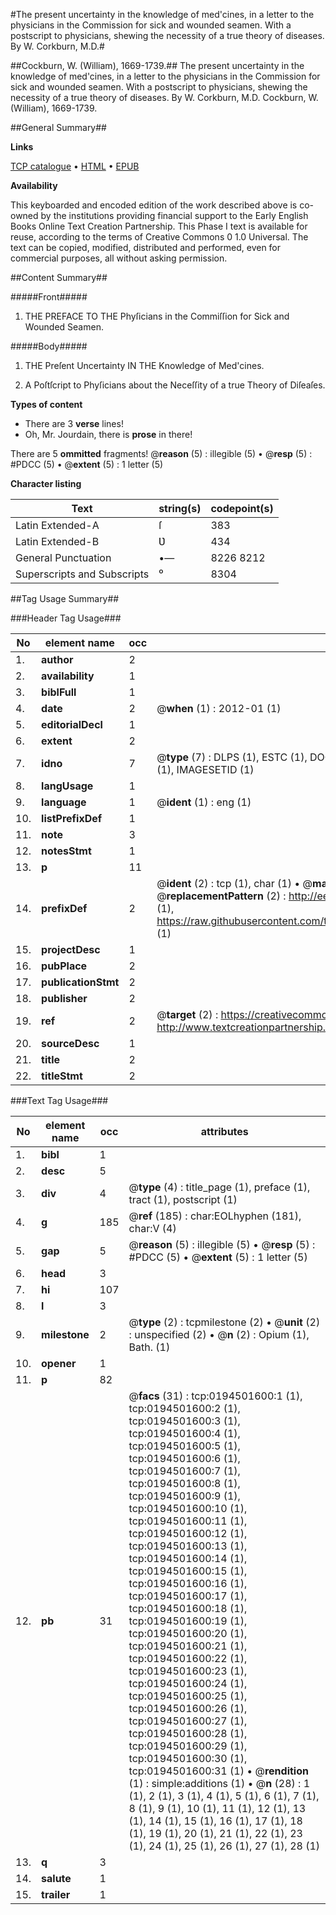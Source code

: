 #The present uncertainty in the knowledge of med'cines, in a letter to the physicians in the Commission for sick and wounded seamen. With a postscript to physicians, shewing the necessity of a true theory of diseases. By W. Corkburn, M.D.#

##Cockburn, W. (William), 1669-1739.##
The present uncertainty in the knowledge of med'cines, in a letter to the physicians in the Commission for sick and wounded seamen. With a postscript to physicians, shewing the necessity of a true theory of diseases. By W. Corkburn, M.D.
Cockburn, W. (William), 1669-1739.

##General Summary##

**Links**

[TCP catalogue](http://www.ota.ox.ac.uk/tcp/)  • 
[HTML](http://tei.it.ox.ac.uk/tcp/Texts-HTML/free/004/004831947.html)  • 
[EPUB](http://tei.it.ox.ac.uk/tcp/Texts-EPUB/free/004/004831947.epub)

**Availability**

This keyboarded and encoded edition of the
	       work described above is co-owned by the institutions
	       providing financial support to the Early English Books
	       Online Text Creation Partnership. This Phase I text is
	       available for reuse, according to the terms of Creative
	       Commons 0 1.0 Universal. The text can be copied,
	       modified, distributed and performed, even for
	       commercial purposes, all without asking permission.


##Content Summary##

#####Front#####

1. THE PREFACE TO THE Phyſicians in the Commiſſion for Sick and Wounded Seamen.

#####Body#####

1. THE Preſent Uncertainty IN THE Knowledge of Med'cines.

1. A Poſtſcript to Phyſicians about the Neceſſity of a true Theory of Diſeaſes.

**Types of content**

  * There are 3 **verse** lines!
  * Oh, Mr. Jourdain, there is **prose** in there!

There are 5 **ommitted** fragments! 
 @__reason__ (5) : illegible (5)  •  @__resp__ (5) : #PDCC (5)  •  @__extent__ (5) : 1 letter (5)

**Character listing**


|Text|string(s)|codepoint(s)|
|---|---|---|
|Latin Extended-A|ſ|383|
|Latin Extended-B|Ʋ|434|
|General Punctuation|•—|8226 8212|
|Superscripts             and Subscripts|⁰|8304|

##Tag Usage Summary##

###Header Tag Usage###

|No|element name|occ|attributes|
|---|---|---|---|
|1.|__author__|2||
|2.|__availability__|1||
|3.|__biblFull__|1||
|4.|__date__|2| @__when__ (1) : 2012-01 (1)|
|5.|__editorialDecl__|1||
|6.|__extent__|2||
|7.|__idno__|7| @__type__ (7) : DLPS (1), ESTC (1), DOCNO (1), TCP (1), GALEDOCNO (1), CONTENTSET (1), IMAGESETID (1)|
|8.|__langUsage__|1||
|9.|__language__|1| @__ident__ (1) : eng (1)|
|10.|__listPrefixDef__|1||
|11.|__note__|3||
|12.|__notesStmt__|1||
|13.|__p__|11||
|14.|__prefixDef__|2| @__ident__ (2) : tcp (1), char (1)  •  @__matchPattern__ (2) : ([0-9\-]+):([0-9IVX]+) (1), (.+) (1)  •  @__replacementPattern__ (2) : http://eebo.chadwyck.com/downloadtiff?vid=$1&page=$2 (1), https://raw.githubusercontent.com/textcreationpartnership/Texts/master/tcpchars.xml#$1 (1)|
|15.|__projectDesc__|1||
|16.|__pubPlace__|2||
|17.|__publicationStmt__|2||
|18.|__publisher__|2||
|19.|__ref__|2| @__target__ (2) : https://creativecommons.org/publicdomain/zero/1.0/ (1), http://www.textcreationpartnership.org/docs/. (1)|
|20.|__sourceDesc__|1||
|21.|__title__|2||
|22.|__titleStmt__|2||


###Text Tag Usage###

|No|element name|occ|attributes|
|---|---|---|---|
|1.|__bibl__|1||
|2.|__desc__|5||
|3.|__div__|4| @__type__ (4) : title_page (1), preface (1), tract (1), postscript (1)|
|4.|__g__|185| @__ref__ (185) : char:EOLhyphen (181), char:V (4)|
|5.|__gap__|5| @__reason__ (5) : illegible (5)  •  @__resp__ (5) : #PDCC (5)  •  @__extent__ (5) : 1 letter (5)|
|6.|__head__|3||
|7.|__hi__|107||
|8.|__l__|3||
|9.|__milestone__|2| @__type__ (2) : tcpmilestone (2)  •  @__unit__ (2) : unspecified (2)  •  @__n__ (2) : Opium (1), Bath. (1)|
|10.|__opener__|1||
|11.|__p__|82||
|12.|__pb__|31| @__facs__ (31) : tcp:0194501600:1 (1), tcp:0194501600:2 (1), tcp:0194501600:3 (1), tcp:0194501600:4 (1), tcp:0194501600:5 (1), tcp:0194501600:6 (1), tcp:0194501600:7 (1), tcp:0194501600:8 (1), tcp:0194501600:9 (1), tcp:0194501600:10 (1), tcp:0194501600:11 (1), tcp:0194501600:12 (1), tcp:0194501600:13 (1), tcp:0194501600:14 (1), tcp:0194501600:15 (1), tcp:0194501600:16 (1), tcp:0194501600:17 (1), tcp:0194501600:18 (1), tcp:0194501600:19 (1), tcp:0194501600:20 (1), tcp:0194501600:21 (1), tcp:0194501600:22 (1), tcp:0194501600:23 (1), tcp:0194501600:24 (1), tcp:0194501600:25 (1), tcp:0194501600:26 (1), tcp:0194501600:27 (1), tcp:0194501600:28 (1), tcp:0194501600:29 (1), tcp:0194501600:30 (1), tcp:0194501600:31 (1)  •  @__rendition__ (1) : simple:additions (1)  •  @__n__ (28) : 1 (1), 2 (1), 3 (1), 4 (1), 5 (1), 6 (1), 7 (1), 8 (1), 9 (1), 10 (1), 11 (1), 12 (1), 13 (1), 14 (1), 15 (1), 16 (1), 17 (1), 18 (1), 19 (1), 20 (1), 21 (1), 22 (1), 23 (1), 24 (1), 25 (1), 26 (1), 27 (1), 28 (1)|
|13.|__q__|3||
|14.|__salute__|1||
|15.|__trailer__|1||
